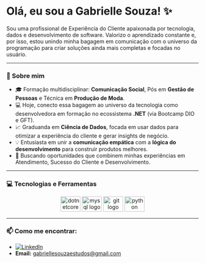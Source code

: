 # Olá, eu sou a Gabrielle Souza! ✨

Sou uma profissional de Experiência do Cliente apaixonada por tecnologia, dados e desenvolvimento de software. Valorizo o aprendizado constante e, por isso, estou unindo minha bagagem em comunicação com o universo da programação para criar soluções ainda mais completas e focadas no usuário.

---

### 💬 Sobre mim


* 🎓 Formação multidisciplinar: **Comunicação Social**, Pós em **Gestão de Pessoas** e Técnica em **Produção de Moda**.
* 💻 Hoje, conecto essa bagagem ao universo da tecnologia como desenvolvedora em formação no ecossistema **.NET** (via Bootcamp DIO e GFT).
* 📈 Graduanda em **Ciência de Dados**, focada em usar dados para otimizar a experiência do cliente e gerar insights de negócio.
* 💡 Entusiasta em unir a **comunicação empática** com a **lógica do desenvolvimento** para construir produtos melhores.
* 🚀 Buscando oportunidades que combinem minhas experiências em Atendimento, Sucesso do Cliente e Desenvolvimento.

---

### 💻 Tecnologias e Ferramentas

<div align="center">
  <a href="https://dotnet.microsoft.com/" target="_blank"><img src="https://cdn.jsdelivr.net/gh/devicons/devicon/icons/dotnetcore/dotnetcore-original.svg" height="40" width="52" alt="dotnetcore logo"  /></a>
  <a href="https://www.mysql.com/" target="_blank"><img src="https://cdn.jsdelivr.net/gh/devicons/devicon/icons/mysql/mysql-original.svg" height="40" width="52" alt="mysql logo"  /></a>
  <a href="https://git-scm.com/" target="_blank"><img src="https://cdn.jsdelivr.net/gh/devicons/devicon/icons/git/git-original.svg" height="40" width="52" alt="git logo"  /></a>
  <a href="https://www.python.org" target="_blank"><img src="https://cdn.jsdelivr.net/gh/devicons/devicon/icons/python/python-original.svg" height="40" width="52" alt="python logo"  /></a>
</div>


---

### 📫 Como me encontrar:

* [![LinkedIn](https://img.shields.io/badge/LinkedIn-0077B5?style=for-the-badge&logo=linkedin&logoColor=white)](https://www.linkedin.com/in/gabrielle-souza98/)
* **Email:** gabriellesouzaestudos@gmail.com
